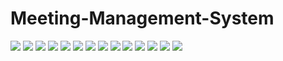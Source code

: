 # Meeting-Management-System

![](https://i.imgur.com/9NQIboi.jpg)
![](https://i.imgur.com/bLfz5vi.jpg)
![](https://i.imgur.com/Jltm3Sq.jpg)
![](https://i.imgur.com/XoA6Qpy.jpg)
![](https://i.imgur.com/Xrpfzw6.jpg)
![](https://i.imgur.com/RvC7iFM.jpg)
![](https://i.imgur.com/CW7eEgN.jpg)
![](https://i.imgur.com/WnEiJ1B.jpg)
![](https://i.imgur.com/fpHXmTa.jpg)
![](https://i.imgur.com/mhbXp8b.jpg)
![](https://i.imgur.com/TtLeOun.jpg)
![](https://i.imgur.com/rJ2wDDl.jpg)
![](https://i.imgur.com/906Vb9o.jpg)
![](https://i.imgur.com/ksayfXC.jpg)
